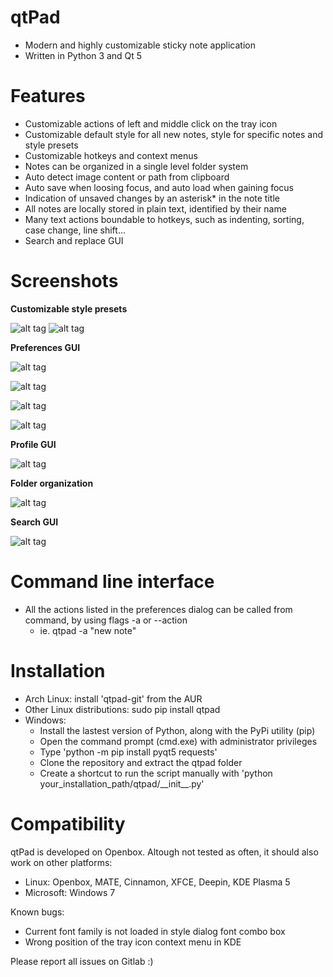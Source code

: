 # qtPad
- Modern and highly customizable sticky note application
- Written in Python 3 and Qt 5

# Features
- Customizable actions of left and middle click on the tray icon
- Customizable default style for all new notes, style for specific notes and style presets
- Customizable hotkeys and context menus
- Notes can be organized in a single level folder system
- Auto detect image content or path from clipboard
- Auto save when loosing focus, and auto load when gaining focus
- Indication of unsaved changes by an asterisk* in the note title
- All notes are locally stored in plain text, identified by their name
- Many text actions boundable to hotkeys, such as indenting, sorting, case change, line shift...
- Search and replace GUI

# Screenshots
**Customizable style presets**

![alt tag](https://gitlab.com/william.belanger/qtpad/raw/master/screenshots/quickstyle.png)
![alt tag](https://gitlab.com/william.belanger/qtpad/raw/master/screenshots/stylepreset.gif)

**Preferences GUI**

![alt tag](https://gitlab.com/william.belanger/qtpad/raw/master/screenshots/preferences_general.png)

![alt tag](https://gitlab.com/william.belanger/qtpad/raw/master/screenshots/preferences_hotkeys.png)

![alt tag](https://gitlab.com/william.belanger/qtpad/raw/master/screenshots/preferences_menus.png)

![alt tag](https://gitlab.com/william.belanger/qtpad/raw/master/screenshots/preferences_presets.png)


**Profile GUI**

![alt tag](https://gitlab.com/william.belanger/qtpad/raw/master/screenshots/style.png)




**Folder organization**

![alt tag](https://gitlab.com/william.belanger/qtpad/raw/master/screenshots/folders.png)


**Search GUI**

![alt tag](https://gitlab.com/william.belanger/qtpad/raw/master/screenshots/search.png)

# Command line interface
- All the actions listed in the preferences dialog can be called from command, by using flags -a or --action
    - ie. qtpad -a "new note"

# Installation
- Arch Linux: install 'qtpad-git' from the AUR
- Other Linux distributions: sudo pip install qtpad
- Windows:
    - Install the lastest version of Python, along with the PyPi utility (pip)
    - Open the command prompt (cmd.exe) with administrator privileges
    - Type 'python -m pip install pyqt5 requests'
    - Clone the repository and extract the qtpad folder
    - Create a shortcut to run the script manually with 'python your_installation_path/qtpad/\_\_init\_\_.py'

# Compatibility
qtPad is developed on Openbox. Altough not tested as often, it should also work on other platforms:
- Linux: Openbox, MATE, Cinnamon, XFCE, Deepin, KDE Plasma 5
- Microsoft: Windows 7

Known bugs:
- Current font family is not loaded in style dialog font combo box
- Wrong position of the tray icon context menu in KDE

 Please report all issues on Gitlab :)
